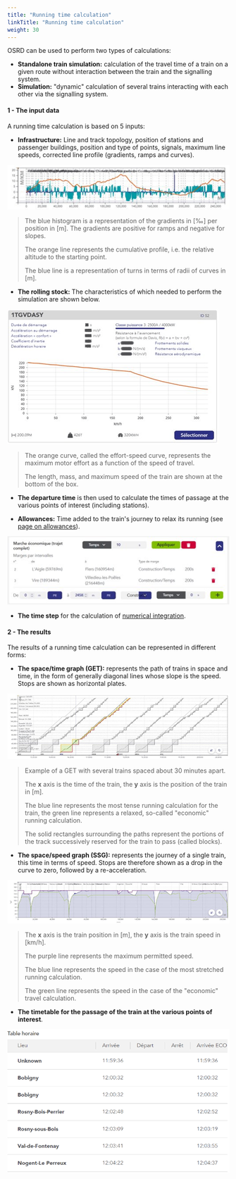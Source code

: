 ```yaml
---
title: "Running time calculation"
linkTitle: "Running time calculation"
weight: 30
---
```


OSRD can be used to perform two types of calculations:

- **Standalone train simulation:** calculation of the travel time of a train on a given route without interaction between the train and the signalling system.
- **Simulation:** "dynamic" calculation of several trains interacting with each other via the signalling system.

#### 1 - The input data

A running time calculation is based on 5 inputs:

- **Infrastructure:** Line and track topology, position of stations and passenger buildings, position and type of points, signals, maximum line speeds, corrected line profile (gradients, ramps and curves).

![Infrastructure](infrastructure.png)

> The blue histogram is a representation of the gradients in [‰] per position in [m]. The gradients are positive for ramps and negative for slopes.
>
> The orange line represents the cumulative profile, i.e. the relative altitude to the starting point.
>
> The blue line is a representation of turns in terms of radii of curves in [m].

- **The rolling stock:** The characteristics of which needed to perform the simulation are shown below.

![Rolling Stock Material](mat_roulant.png)

> The orange curve, called the effort-speed curve, represents the maximum motor effort as a function of the speed of travel.
>
> The length, mass, and maximum speed of the train are shown at the bottom of the box.

- **The departure time** is then used to calculate the times of passage at the various points of interest (including stations).

- **Allowances:** Time added to the train's journey to relax its running (see [page on allowances](./allowances)).

![Allowances](marges.png)

- **The time step** for the calculation of [numerical integration](./numerical_integration).

#### 2 - The results

The results of a running time calculation can be represented in different forms:

- **The space/time graph (GET):** represents the path of trains in space and time, in the form of generally diagonal lines whose slope is the speed. Stops are shown as horizontal plates.

![Space/Time Graph](graph_espace_temps.jpg)

> Example of a GET with several trains spaced about 30 minutes apart.
>
> The **x** axis is the time of the train, the **y** axis is the position of the train in [m].
>
> The blue line represents the most tense running calculation for the train, the green line represents a relaxed, so-called "economic" running calculation.
>
> The solid rectangles surrounding the paths represent the portions of the track successively reserved for the train to pass (called blocks).

- **The space/speed graph (SSG):** represents the journey of a single train, this time in terms of speed. Stops are therefore shown as a drop in the curve to zero, followed by a re-acceleration.

![Space/Speed Graph](graph_espace_vitesse.png)

> The **x** axis is the train position in [m], the **y** axis is the train speed in [km/h].
>
> The purple line represents the maximum permitted speed.
>
> The blue line represents the speed in the case of the most stretched running calculation.
>
> The green line represents the speed in the case of the "economic" travel calculation.

- **The timetable for the passage of the train at the various points of interest**.

![Departure timetables](timetables.png?style=time)

<style>
img[src$="time"] {
  height: 70%;
  width: 70%;
}
</style>
